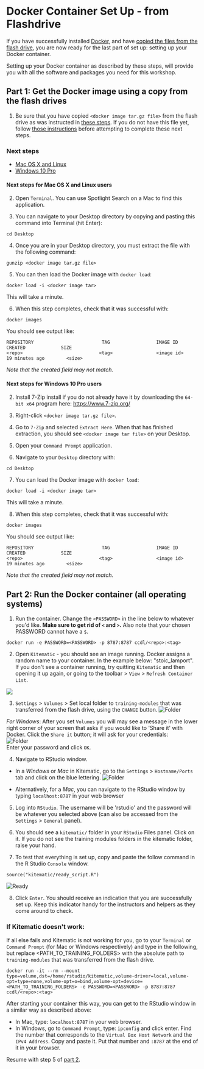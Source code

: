 # Docker Container Set Up - from Flashdrive

If you have successfully installed [Docker](../docker-install/INSTALLATION-INSTRUCTIONS.md),
and have [copied the files from the flash drive](flashdrive-instructions.md),
you are now ready for the last part of set up: setting up your Docker container.   

Setting up your Docker container as described by these steps, will
provide you with all the software and packages you need for this workshop.

## Part 1: Get the Docker image using a copy from the flash drives

1. Be sure that you have copied `<docker image tar.gz file>` from the flash drive
as was instructed in [these steps](flashdrive-instructions.md). If you do not
have this file yet, follow [those instructions](flashdrive-instructions.md) before
attempting to complete these next steps.

### Next steps

* [Mac OS X and Linux](#next-steps-for-mac-os-x-and-linux-users)
* [Windows 10 Pro](#next-steps-for-windows-10-pro-users)

#### Next steps for Mac OS X and Linux users

2. Open `Terminal`. You can use Spotlight Search on a Mac to find this application.

3. You can navigate to your Desktop directory by copying and pasting this command into Terminal (hit Enter):

```
cd Desktop
```

4. Once you are in your Desktop directory, you must extract the file with the following command:

```
gunzip <docker image tar.gz file>
```

5. You can then load the Docker image with `docker load`:

```
docker load -i <docker image tar>
```

This will take a minute.

6. When this step completes, check that it was successful with:

```
docker images
```

You should see output like:

<!-- Better to replace this whole block with the output of `docker images`-->

```
REPOSITORY                         TAG                 IMAGE ID            CREATED             SIZE
<repo>                            <tag>                <image id>       19 minutes ago        <size>
```

_Note that the created field may not match._

#### Next steps for Windows 10 Pro users

2. Install 7-Zip install if you do not already have it by downloading the `64-bit x64` program here: https://www.7-zip.org/

3. Right-click `<docker image tar.gz file>`.
4. Go to `7-Zip` and selected `Extract Here`.
When that has finished extraction, you should see `<docker image tar file>` on your Desktop.

5. Open your `Command Prompt` application.
6. Navigate to your `Desktop` directory with:

```
cd Desktop
```
7. You can load the Docker image with `docker load`:

```
docker load -i <docker image tar>
```

This will take a minute.

8. When this step completes, check that it was successful with:

```
docker images
```

You should see output like:

<!-- Better to replace this whole block with the output of `docker images`-->

```
REPOSITORY                         TAG                 IMAGE ID            CREATED             SIZE
<repo>                            <tag>                <image id>       19 minutes ago        <size>
```

_Note that the created field may not match._

## Part 2: Run the Docker container (all operating systems)

1. Run the container. Change the `<PASSWORD>` in the line below to whatever you'd
  like. **Make sure to get rid of `<` and `>`.** Also note that your chosen PASSWORD
  cannot have a `$`.
```
docker run -e PASSWORD=<PASSWORD> -p 8787:8787 ccdl/<repo>:<tag>
```

2. Open `Kitematic` - you should see an image running. Docker assigns a random
name to your container. In the example below: "stoic_lamport".
If you don't see a container running, try quitting `Kitematic` and then opening it
up again, or going to the toolbar > `View` > `Refresh Container List`.

![](screenshots/container_running.png)

3. `Settings` > `Volumes` > Set local folder to `training-modules` that was
transferred from the flash drive, using the `CHANGE` button.
![Folder](screenshots/all-02-volume.png)

*For Windows*: After you set `Volumes` you will may see a message in the
lower right corner of your screen that asks if you would like to 'Share it'
with Docker.
Click the `Share it` button; it will ask for your credentials:  
![Folder](screenshots/docker_permission_windows.png)  
Enter your password and click `OK`.

4. Navigate to RStudio window.

  - In a *Windows* or *Mac* in Kitematic, go to the `Settings` > `Hostname/Ports`
    tab and click on the blue lettering.
![Folder](screenshots/all-01-network.png)

  - Alternatively, for a *Mac*, you can navigate to the RStudio window by typing
    `localhost:8787` in your web browser

5. Log into `RStudio`. The username will be 'rstudio' and the password will be
whatever you selected above (can also be accessed from the `Settings` > `General` panel).

6. You should see a `kitematic/` folder in your `RStudio` Files panel. Click on it.
If you do not see the training modules folders in the kitematic folder, raise
your hand.

7. To test that everything is set up, copy and paste the follow command in the
R Studio `Console` window.

```
source("kitematic/ready_script.R")
```

![Ready](screenshots/ready_command.png)

8. Click `Enter`. You should receive an indication that you are successfully set
up. Keep this indicator handy for the instructors and helpers as they come
around to check.

### If Kitematic doesn't work:

If all else fails and Kitematic is not working for you, go to your `Terminal` or
`Command Prompt` (for Mac or Windows respectively) and type in the following, but
replace <PATH_TO_TRAINING_FOLDERS> with the absolute path to
`training-modules` that was transferred from the flash drive.
```
docker run -it --rm --mount type=volume,dst=/home/rstudio/kitematic,volume-driver=local,volume-opt=type=none,volume-opt=o=bind,volume-opt=device=<PATH_TO_TRAINING_FOLDERS> -e PASSWORD=<PASSWORD> -p 8787:8787 ccdl/<repo>:<tag>
```
After starting your container this way, you can get to the RStudio window in
a similar way as described above:
- In Mac, type: `localhost:8787` in your web browser.
- In Windows, go to `Command Prompt`, type: `ipconfig` and click enter.
  Find the number that corresponds to the `Virtual Box Host Network` and the
  `IPv4 Address`. Copy and paste it.
  Put that number and `:8787` at the end of it in your browser.

Resume with step 5 of [part 2](#part-2-run-the-docker-container-all-operating-systems).
